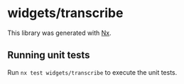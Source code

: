 # widgets/transcribe

This library was generated with [Nx](https://nx.dev).

## Running unit tests

Run `nx test widgets/transcribe` to execute the unit tests.
